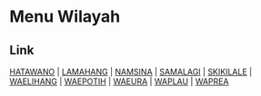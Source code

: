 # Menu Wilayah

## Link

[HATAWANO](https://github.com/gigit-pemilu/pemilu-2024-81-maluku/tree/main/pilpres/hitung-suara/sub/81-maluku/sub/04-buru/sub/06-waplau/sub/2006-hatawano)
 | 
[LAMAHANG](https://github.com/gigit-pemilu/pemilu-2024-81-maluku/tree/main/pilpres/hitung-suara/sub/81-maluku/sub/04-buru/sub/06-waplau/sub/2001-lamahang)
 | 
[NAMSINA](https://github.com/gigit-pemilu/pemilu-2024-81-maluku/tree/main/pilpres/hitung-suara/sub/81-maluku/sub/04-buru/sub/06-waplau/sub/2005-namsina)
 | 
[SAMALAGI](https://github.com/gigit-pemilu/pemilu-2024-81-maluku/tree/main/pilpres/hitung-suara/sub/81-maluku/sub/04-buru/sub/06-waplau/sub/2004-samalagi)
 | 
[SKIKILALE](https://github.com/gigit-pemilu/pemilu-2024-81-maluku/tree/main/pilpres/hitung-suara/sub/81-maluku/sub/04-buru/sub/06-waplau/sub/2010-skikilale)
 | 
[WAELIHANG](https://github.com/gigit-pemilu/pemilu-2024-81-maluku/tree/main/pilpres/hitung-suara/sub/81-maluku/sub/04-buru/sub/06-waplau/sub/2007-waelihang)
 | 
[WAEPOTIH](https://github.com/gigit-pemilu/pemilu-2024-81-maluku/tree/main/pilpres/hitung-suara/sub/81-maluku/sub/04-buru/sub/06-waplau/sub/2009-waepotih)
 | 
[WAEURA](https://github.com/gigit-pemilu/pemilu-2024-81-maluku/tree/main/pilpres/hitung-suara/sub/81-maluku/sub/04-buru/sub/06-waplau/sub/2003-waeura)
 | 
[WAPLAU](https://github.com/gigit-pemilu/pemilu-2024-81-maluku/tree/main/pilpres/hitung-suara/sub/81-maluku/sub/04-buru/sub/06-waplau/sub/2002-waplau)
 | 
[WAPREA](https://github.com/gigit-pemilu/pemilu-2024-81-maluku/tree/main/pilpres/hitung-suara/sub/81-maluku/sub/04-buru/sub/06-waplau/sub/2008-waprea)

